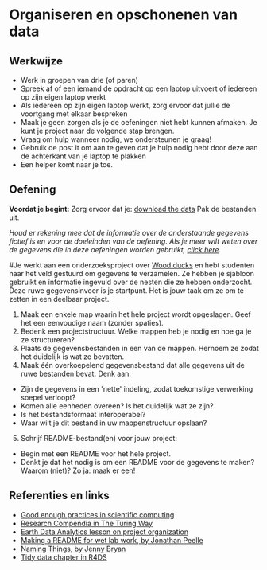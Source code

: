 # Organiseren en opschonenen van data

## Werkwijze

- Werk in groepen van drie (of paren)
- Spreek af of een iemand de opdracht op een laptop uitvoert of iedereen op zijn eigen laptop werkt
- Als iedereen op zijn eigen laptop werkt, zorg ervoor dat jullie de voortgang met elkaar bespreken
- Maak je geen zorgen als je de oefeningen niet hebt kunnen afmaken. Je kunt
je project naar de volgende stap brengen.
- Vraag om hulp wanneer nodig, we ondersteunen je graag!
- Gebruik de post it om aan te geven dat je hulp nodig hebt door deze aan de achterkant van je laptop te plakken
- Een helper komt naar je toe.

## Oefening

**Voordat je begint:** Zorg ervoor dat je: [download the
data](https://github.com/Lubinka2018/project-management-van-ruwe-data-naar-data-package-/raw/main/data/datafiles.zip)
Pak de bestanden uit.

*Houd er rekening mee dat de informatie over de onderstaande gegevens fictief is en voor
de doeleinden van de oefening. Als je meer wilt weten over de gegevens die in
deze oefeningen worden gebruikt, [click here](../data/README.md).*

#Je werkt aan een onderzoeksproject over [Wood
ducks](https://en.wikipedia.org/wiki/Wood_duck) en hebt studenten naar het veld gestuurd om gegevens te verzamelen. Ze hebben je sjabloon gebruikt en informatie ingevuld
over de nesten die ze hebben onderzocht. Deze ruwe gegevensinvoer is je startpunt. Het is
jouw taak om ze om te zetten in een deelbaar project.

1. Maak een enkele map waarin het hele project wordt opgeslagen. Geef het
een eenvoudige naam (zonder spaties).
2. Bedenk een projectstructuur. Welke mappen heb je nodig en hoe ga je ze
structureren?
3. Plaats de gegevensbestanden in een van de mappen. Hernoem ze zodat het duidelijk is wat
ze bevatten.
4. Maak één overkoepelend gegevensbestand dat alle gegevens uit de ruwe bestanden bevat.
Denk aan:
* Zijn de gegevens in een 'nette' indeling, zodat toekomstige verwerking soepel verloopt?
* Komen alle eenheden overeen? Is het duidelijk wat ze zijn?
* Is het bestandsformaat interoperabel?
* Waar wilt je dit bestand in uw mappenstructuur opslaan?
5. Schrijf README-bestand(en) voor jouw project:
* Begin met een README voor het hele project.
* Denkt je dat het nodig is om een ​​README voor de gegevens te maken? Waarom (niet)? 
Zo ja: maak er een!


## Referenties en links

- [Good enough practices in scientific computing](https://journals.plos.org/ploscompbiol/article?id=10.1371/journal.pcbi.1005510)
- [Research Compendia in The Turing Way](https://the-turing-way.netlify.app/reproducible-research/compendia.html)
- [Earth Data Analytics lesson on project organization](https://www.earthdatascience.org/courses/intro-to-earth-data-science/open-reproducible-science/get-started-open-reproducible-science/best-practices-for-organizing-open-reproducible-science/)
- [Making a README for wet lab work, by Jonathan Peelle](http://jonathanpeelle.net/making-a-readme-file)
- [Naming Things, by Jenny Bryan](http://www2.stat.duke.edu/~rcs46/lectures_2015/01-markdown-git/slides/naming-slides/naming-slides.pdf)
- [Tidy data chapter in R4DS](https://r4ds.had.co.nz/tidy-data.html)


